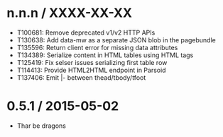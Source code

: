 
n.n.n / XXXX-XX-XX
==================

  * T100681: Remove deprecated v1/v2 HTTP APIs
  * T130638: Add data-mw as a separate JSON blob in the pagebundle
  * T135596: Return client error for missing data attributes
  * T134389: Serialize content in HTML tables using HTML tags
  * T125419: Fix selser issues serializing first table row
  * T114413: Provide HTML2HTML endpoint in Parsoid
  * T137406: Emit |- between thead/tbody/tfoot

0.5.1 / 2015-05-02
==================

  * Thar be dragons
